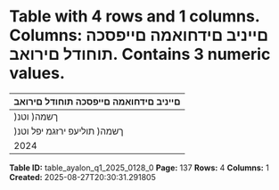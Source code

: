 # Table with 4 rows and 1 columns. Columns: םייניב םידחואמה םייפסכה תוחודל םירואב. Contains 3 numeric values.

| םייניב םידחואמה םייפסכה תוחודל םירואב |
|---|
| )ךשמה( וטנ | ןומימו תועקשהמ )דספה( חוור - :10 רואב |
| )ךשמה( תוליעפ ירזגמ יפל וטנ | ןומימו תועקשהמ )דספה( חוור |
| 2024 | ינויב 30 םויב ומייתסהש םישדוח השולשל |

**Table ID:** table_ayalon_q1_2025_0128_0
**Page:** 137
**Rows:** 4
**Columns:** 1
**Created:** 2025-08-27T20:30:31.291805
